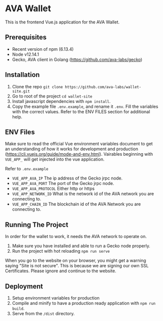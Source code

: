 # AVA Wallet
This is the frontend Vue.js application for the AVA Wallet. 


## Prerequisites
- Recent version of npm (6.13.4)
- Node v12.14.1
- Gecko, AVA client in Golang (https://github.com/ava-labs/gecko)

## Installation
1) Clone the repo ``git clone https://github.com/ava-labs/wallet-site.git``
2) Go to root of the project ``cd wallet-site``
3) Install javascript dependencies with ``npm install``.
4) Copy the example file ``.env.example``, and rename it ``.env``. Fill the variables with the correct values. 
Refer to the ENV FILES section for additional help.


## ENV Files

Make sure to read the official Vue environment variables document to get an understanding
of how it works for development and production (https://cli.vuejs.org/guide/mode-and-env.html). Vairables
 beginning with ``VUE_APP_`` will get injected into the vue application.
 
Refer to ``.env.example``

- ``VUE_APP_AVA_IP`` The ip address of the Gecko jrpc node.
- ``VUE_APP_AVA_PORT`` The  port of the Gecko jrpc node.
- ``VUE_APP_AVA_PROTOCOL`` Either http or https
- ``VUE_APP_NETWORK_ID`` What is the network id of the AVA network you are connecting to.
- ``VUE_APP_CHAIN_ID`` The blockchain id of the AVA  Network you are connecting to.

## Running The Project

In order for the wallet to work, it needs the AVA network to operate on. 
1) Make sure you have installed and 
able to run a Gecko node properly.
2) Run the project with hot reloading ``npm run serve``

When you go to the website on your browser, you might get a warning saying 
"Site is not secure". This is because we are signing our own SSL Certificates. Please ignore and continue to the website.

## Deployment
 1) Setup environment variables for production
 2) Compile and minify to have a production ready application with ``npm run build``. 
 3) Serve from the ``/dist`` directory.
 

